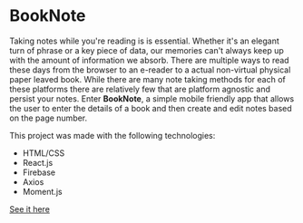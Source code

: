 # BookNote
Taking notes while you're reading is is essential. Whether it's an elegant turn of phrase or a key piece of data, our memories can't always keep up with the amount of information we absorb. There are multiple ways to read these days from the browser to an e-reader to a actual non-virtual physical paper leaved book. While there are many note taking methods for each of these platforms there are relatively few that are platform agnostic and persist your notes. Enter <B>BookNote</B>, a simple mobile friendly app that allows the user to enter the details of a book and then create and edit notes based on the page number.

This project was made with the following technologies:
* HTML/CSS
* React.js
* Firebase
* Axios
* Moment.js

[See it here](https://jon-zachary.github.io/BookNote/)
